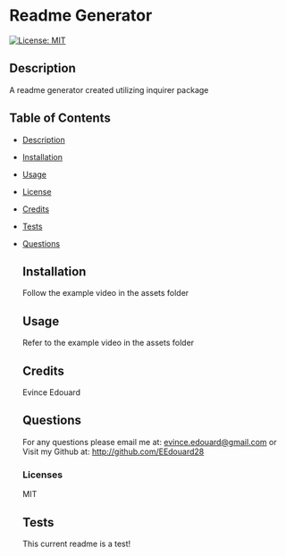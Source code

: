 # Readme Generator
  [![License: MIT](https://img.shields.io/badge/License-MIT-yellow.svg)](https://opensource.org/licenses/MIT)
  ## Description
  A readme generator created utilizing inquirer package

## Table of Contents
- [Description](#description)
- [Installation](#installation)
- [Usage](#usage)
- [License](#license)
- [Credits](#credits)
- [Tests](#tests)
- [Questions](#questions)

  ## Installation
  Follow the example video in the assets folder

  ## Usage
  Refer to the example video in the assets folder

  ## Credits
  Evince Edouard

  ## Questions
  For any questions please email me at: evince.edouard@gmail.com
  or Visit my Github at: http://github.com/EEdouard28

  ### Licenses
  MIT

  ## Tests
  This current readme is a test!

